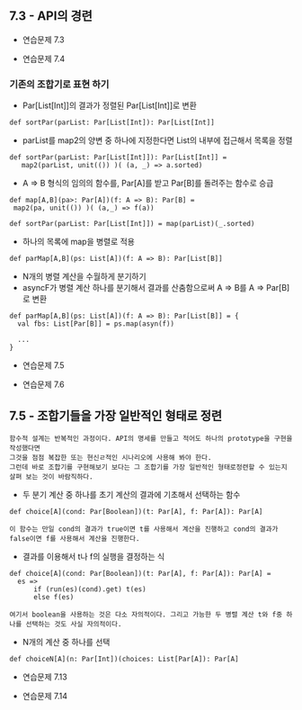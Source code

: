 ## 7.3 - API의 경련


* 연습문제 7.3

* 연습문제 7.4

### 기존의 조합기로 표현 하기

* Par[List[Int]]의 결과가 정렬된 Par[List[Int]]로 변환
```
def sortPar(parList: Par[List[Int]): Par[List[Int]]
```

* parList를 map2의 양변 중 하나에 지정한다면 List의 내부에 접근해서 목록을 정렬
```
def sortPar(parList: Par[List[Int]]): Par[List[Int]] =
   map2(parList, unit(()) )( (a, _) => a.sorted)

```

* A => B 형식의 임의의 함수를, Par[A]를 받고 Par[B]를 돌려주는 함수로 승급

```
def map[A,B](pa>: Par[A])(f: A => B): Par[B] =
 map2(pa, unit(()) )( (a,_) => f(a))
```

```
def sortPar(parList: Par[List[Int]]) = map(parList)(_.sorted)
```

* 하나의 목록에 map을 병렬로 적용
```
def parMap[A,B](ps: List[A])(f: A => B): Par[List[B]]
```

* N개의 병렬 계산을 수월하게 분기하기
* asyncF가 병렬 계산 하나를 분기해서 결과를 산춤함으로써 A => B를 A => Par[B]로 변환
```
def parMap[A,B](ps: List[A])(f: A => B): Par[List[B]] = {
  val fbs: List[Par[B]] = ps.map(asyn(f))

  ...
}
```

* 연습문제 7.5

* 연습문제 7.6


## 7.5 - 조합기들을 가장 일반적인 형태로 정련

```
함수적 설계는 반복적인 과정이다. API의 명세를 만들고 적어도 하나의 prototype을 구현을 작성했다면
그것을 점점 복잡한 또는 현신ㄹ적인 시나리오에 사용해 봐야 한다.
그런데 바로 조합기를 구현해보기 보다는 그 조합기를 가장 일반적인 형태로정련할 수 있는지 살펴 보는 것이 바람직하다.
```

* 두 분기 계산 중 하나를 초기 계산의 결과에 기초해서 선택하는 함수
```
def choice[A](cond: Par[Boolean])(t: Par[A], f: Par[A]): Par[A]
```
```
이 함수는 만일 cond의 결과가 true이면 t를 사용해서 계산을 진행하고 cond의 결과가 false이면 f를 사용해서 계산을 진행한다.
```

* 결과를 이용해서 t나 f의 실행을 결정하는 식
```
def choice[A](cond: Par[Boolean])(t: Par[A], f: Par[A]): Par[A] =
  es =>
      if (run(es)(cond).get) t(es)
      else f(es)
```
```
여기서 boolean을 사용하는 것은 다소 자의적이다. 그리고 가능한 두 병렬 계산 t와 f중 하나를 선택하는 것도 사실 자의적이다.
```

* N개의 계산 중 하나를 선택
```
def choiceN[A](n: Par[Int])(choices: List[Par[A]): Par[A]
```

* 연습문제 7.13

* 연습문제 7.14





